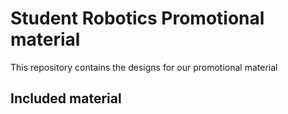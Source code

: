 # Student Robotics Promotional material

This repository contains the designs for our promotional material

## Included material
